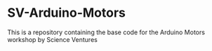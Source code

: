 # SV-Arduino-Motors
This is a repository containing the base code for the Arduino Motors workshop by Science Ventures
